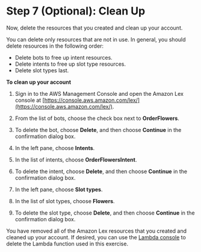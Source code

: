 # Step 7 (Optional): Clean Up

Now, delete the resources that you created and clean up your account.

You can delete only resources that are not in use. In general, you should delete resources in the following order:
+ Delete bots to free up intent resources.
+ Delete intents to free up slot type resources.
+ Delete slot types last.

**To clean up your account**

1. Sign in to the AWS Management Console and open the Amazon Lex console at [https://console.aws.amazon.com/lex/](https://console.aws.amazon.com/lex/).

1. From the list of bots, choose the check box next to **OrderFlowers**.

1. To delete the bot, choose **Delete**, and then choose **Continue** in the confirmation dialog box.

1. In the left pane, choose **Intents**.

1. In the list of intents, choose **OrderFlowersIntent**.

1. To delete the intent, choose **Delete**, and then choose **Continue** in the confirmation dialog box.

1. In the left pane, choose **Slot types**.

1. In the list of slot types, choose **Flowers**.

1. To delete the slot type, choose **Delete**, and then choose **Continue** in the confirmation dialog box.

You have removed all of the Amazon Lex resources that you created and cleaned up your account. If desired, you can use the [Lambda console](https://console.aws.amazon.com/lambda) to delete the Lambda function used in this exercise.